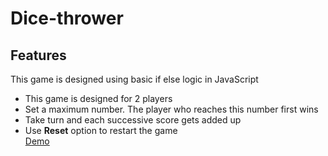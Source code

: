 # Dice-thrower

## Features

This game is designed using basic  if else logic in JavaScript

* This game is designed for 2 players
* Set a maximum number. The player who reaches this number first wins
* Take turn and each successive score gets added up
* Use **Reset** option to restart the game <br>
[Demo](https://utk0201.github.io/Dice-thrower/)

